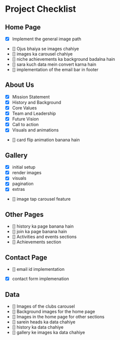 # Project Checklist

## Home Page
- [X] Implement the general image path
- [] Ojus bhaiya se images chahiye 
- [] images ka carousel chahiye
- [] niche achievements ka background badalna hain 
- [] sara kuch data mein convert karna hain
- [] implementation of the email bar in footer

## About Us
- [x] Mission Statement 
- [x] History and Background 
- [x] Core Values 
- [x] Team and Leadership
- [x] Future Vision 
- [x] Call to action
- [x] Visuals and animations
- [] card flip animation banana hain

## Gallery
- [x] initial setup 
- [x] render images
- [x] visuals 
- [x] pagination
- [x] extras
- [] image tap carousel feature

## Other Pages
- [] history ka page banana hain
- [] join ka page banana hain
- [] Activities and events sections
- [] Achievements section

## Contact Page 
- [] email id implementation 
- [x] contact form implemenation


## Data 
- [] Images of the clubs carousel 
- [] Background images for the home page 
- [] Images in the home page for other sections 
- [] sarein heads ka data chahiye
- [] history ka data chahiye 
- [] gallery ke images ka data chahiye





